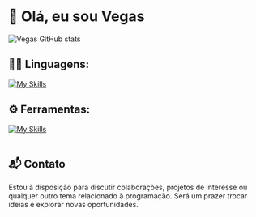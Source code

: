 # 👋 Olá, eu sou Vegas

![Vegas GitHub stats](https://github-readme-stats.vercel.app/api?username=vegastry&show_icons=true&theme=dark)

## 👨‍💻 Linguagens: 
[![My Skills](https://skillicons.dev/icons?i=html,css,js,ts,prisma,vite,nodejs,react,solidjs,svelte,next,lua,mongo,mysql,python,golang,postgres,bun,tailwind,c,cs,dotnet,java,linux,ubuntu,discordbots,php,ruby,rust)](https://skillicons.dev)

## ⚙️ Ferramentas:
[![My Skills](https://skillicons.dev/icons?i=git,github,vscode,visualstudio,figma,discord,photoshop,docker,obsidian,blender,webpack,postman)](https://skillicons.dev)<br><br>

## 📬 Contato
Estou à disposição para discutir colaborações, projetos de interesse ou qualquer outro tema relacionado à programação. Será um prazer trocar ideias e explorar novas oportunidades. 
